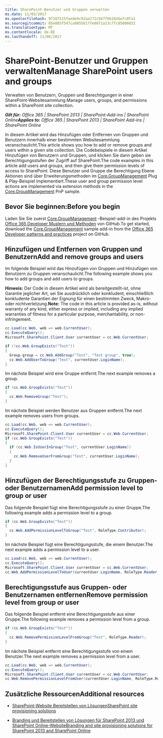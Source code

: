 ```yaml
---
title: SharePoint-Benutzer und Gruppen verwalten
ms.date: 11/03/2017
ms.openlocfilehash: 9f287515faede9c92aa172c947f6b1826efc0fa1
ms.sourcegitcommit: 65e885f547ca9055617fe0871a13c7fc85086032
ms.translationtype: MT
ms.contentlocale: de-DE
ms.lasthandoff: 11/06/2017
---
```

# <a name="manage-sharepoint-users-and-groups"></a><span data-ttu-id="882c0-102">SharePoint-Benutzer und Gruppen verwalten</span><span class="sxs-lookup"><span data-stu-id="882c0-102">Manage SharePoint users and groups</span></span>

<span data-ttu-id="882c0-103">Verwalten von Benutzern, Gruppen und Berechtigungen in einer SharePoint-Websitesammlung.</span><span class="sxs-lookup"><span data-stu-id="882c0-103">Manage users, groups, and permissions within a SharePoint site collection.</span></span> 

<span data-ttu-id="882c0-104">_**Gilt für:** Office 365 | SharePoint 2013 | SharePoint-Add-ins | SharePoint Online_</span><span class="sxs-lookup"><span data-stu-id="882c0-104">_**Applies to:** Office 365 | SharePoint 2013 | SharePoint Add-ins | SharePoint Online_</span></span>

<span data-ttu-id="882c0-105">In diesem Artikel wird das Hinzufügen oder Entfernen von Gruppen und Benutzern innerhalb einer bestimmten Websitesammlung veranschaulicht.</span><span class="sxs-lookup"><span data-stu-id="882c0-105">This article shows you how to add or remove groups and users within a given site collection.</span></span> <span data-ttu-id="882c0-106">Die Codebeispiele in diesem Artikel Hinzufügen von Benutzern und Gruppen, und klicken Sie dann geben sie Berechtigungsstufen der Zugriff auf SharePoint.</span><span class="sxs-lookup"><span data-stu-id="882c0-106">The code examples in this article add users and groups, and then give them permission levels of access to SharePoint.</span></span> <span data-ttu-id="882c0-107">Diese Benutzer und Gruppe die Berechtigung Ebene Aktionen sind über Erweiterungsmethoden im [Core.GroupManagement](https://github.com/SharePoint/PnP/tree/dev/Scenarios/Core.GroupManagement) Plug & Play-Beispiel implementiert.</span><span class="sxs-lookup"><span data-stu-id="882c0-107">These user and group permission level actions are implemented via extension methods in the [Core.GroupManagement](https://github.com/SharePoint/PnP/tree/dev/Scenarios/Core.GroupManagement) PnP sample.</span></span>

## <a name="before-you-begin"></a><span data-ttu-id="882c0-108">Bevor Sie beginnen:</span><span class="sxs-lookup"><span data-stu-id="882c0-108">Before you begin</span></span>

<span data-ttu-id="882c0-109">Laden Sie Sie zuerst [Core.GroupManagement](https://github.com/SharePoint/PnP/tree/dev/Scenarios/Core.GroupManagement) -Beispiel-add-in des Projekts [Office 365 Developer Mustern und Methoden](https://github.com/SharePoint/PnP/tree/dev) von GitHub.</span><span class="sxs-lookup"><span data-stu-id="882c0-109">To get started, download the [Core.GroupManagement](https://github.com/SharePoint/PnP/tree/dev/Scenarios/Core.GroupManagement) sample add-in from the [Office 365 Developer patterns and practices](https://github.com/SharePoint/PnP/tree/dev) project on GitHub.</span></span>

## <a name="add-and-remove-groups-and-users"></a><span data-ttu-id="882c0-110">Hinzufügen und Entfernen von Gruppen und Benutzern</span><span class="sxs-lookup"><span data-stu-id="882c0-110">Add and remove groups and users</span></span>

<span data-ttu-id="882c0-111">Im folgende Beispiel wird das Hinzufügen von Gruppen und Hinzufügen von Benutzern zu Gruppen veranschaulicht.</span><span class="sxs-lookup"><span data-stu-id="882c0-111">The following example shows you how to add groups and add users to groups.</span></span>

<span data-ttu-id="882c0-112">**Hinweis:**  Der Code in diesem Artikel wird als bereitgestellt-ist, ohne Garantie jeglicher Art, sei Sie ausdrücklich oder konkludent, einschließlich konkludente Garantien der Eignung für einen bestimmten Zweck, Makro- oder nichtverletzung.</span><span class="sxs-lookup"><span data-stu-id="882c0-112">**Note:**  The code in this article is provided as-is, without warranty of any kind, either express or implied, including any implied warranties of fitness for a particular purpose, merchantability, or non-infringement.</span></span>

```C#
cc.Load(cc.Web, web => web.CurrentUser);
cc.ExecuteQuery();
Microsoft.SharePoint.Client.User currentUser = cc.Web.CurrentUser;

if (!cc.Web.GroupExists("Test"))
{
  Group group = cc.Web.AddGroup("Test", "Test group", true);
  cc.Web.AddUserToGroup("Test", currentUser.LoginName);
}
```

<span data-ttu-id="882c0-113">Im nächste Beispiel wird eine Gruppe entfernt.</span><span class="sxs-lookup"><span data-stu-id="882c0-113">The next example removes a group.</span></span>

```C#
if (cc.Web.GroupExists("Test"))
{
  cc.Web.RemoveGroup("Test");
}
```

<span data-ttu-id="882c0-114">Im nächste Beispiel werden Benutzer aus Gruppen entfernt.</span><span class="sxs-lookup"><span data-stu-id="882c0-114">The next example removes users from groups.</span></span>

```C#
cc.Load(cc.Web, web => web.CurrentUser);
cc.ExecuteQuery();
Microsoft.SharePoint.Client.User currentUser = cc.Web.CurrentUser;
if (cc.Web.GroupExists("Test"))
{
  if (cc.Web.IsUserInGroup("Test", currentUser.LoginName))
  {
    cc.Web.RemoveUserFromGroup("Test", currentUser.LoginName);
  }
}
```

## <a name="add-permission-level-to-group-or-user"></a><span data-ttu-id="882c0-115">Hinzufügen der Berechtigungsstufe zu Gruppen- oder Benutzernamen</span><span class="sxs-lookup"><span data-stu-id="882c0-115">Add permission level to group or user</span></span>

<span data-ttu-id="882c0-116">Das folgende Beispiel fügt eine Berechtigungsstufe zu einer Gruppe.</span><span class="sxs-lookup"><span data-stu-id="882c0-116">The following example adds a permission level to a group.</span></span>

```C#
if (cc.Web.GroupExists("Test"))
{
  cc.Web.AddPermissionLevelToGroup("Test", RoleType.Contributor);
}
```

<span data-ttu-id="882c0-117">Im nächste Beispiel fügt eine Berechtigungsstufe, die einem Benutzer.</span><span class="sxs-lookup"><span data-stu-id="882c0-117">The next example adds a permission level to a user.</span></span>

```C#
cc.Load(cc.Web, web => web.CurrentUser);
cc.ExecuteQuery();
Microsoft.SharePoint.Client.User currentUser = cc.Web.CurrentUser;
cc.Web.AddPermissionLevelToUser(currentUser.LoginName, RoleType.Reader);
```

## <a name="remove-permission-level-from-group-or-user"></a><span data-ttu-id="882c0-118">Berechtigungsstufe aus Gruppen- oder Benutzernamen entfernen</span><span class="sxs-lookup"><span data-stu-id="882c0-118">Remove permission level from group or user</span></span>

<span data-ttu-id="882c0-119">Das folgende Beispiel entfernt eine Berechtigungsstufe aus einer Gruppe.</span><span class="sxs-lookup"><span data-stu-id="882c0-119">The following example removes a permission level from a group.</span></span>

```C#
if (cc.Web.GroupExists("Test"))
{
  cc.Web.RemovePermissionLevelFromGroup("Test", RoleType.Reader);
}

```
<span data-ttu-id="882c0-120">Im nächste Beispiel entfernt eine Berechtigungsstufe von einem Benutzer.</span><span class="sxs-lookup"><span data-stu-id="882c0-120">The next example removes a permission level from a user.</span></span>

```C#
cc.Load(cc.Web, web => web.CurrentUser);
cc.ExecuteQuery();
Microsoft.SharePoint.Client.User currentUser = cc.Web.CurrentUser;
cc.Web.RemovePermissionLevelFromUser(currentUser.LoginName, RoleType.Reader);
```

## <a name="additional-resources"></a><span data-ttu-id="882c0-121">Zusätzliche Ressourcen</span><span class="sxs-lookup"><span data-stu-id="882c0-121">Additional resources</span></span>
<span data-ttu-id="882c0-122"><a name="bk_addresources"> </a></span><span class="sxs-lookup"><span data-stu-id="882c0-122"></span></span>

- [<span data-ttu-id="882c0-123">SharePoint-Website Bereitstellen von Lösungen</span><span class="sxs-lookup"><span data-stu-id="882c0-123">SharePoint site provisioning solutions</span></span>](sharepoint-site-provisioning-solutions.md)
    
- [<span data-ttu-id="882c0-124">Branding und Bereitstellen von Lösungen für SharePoint 2013 und SharePoint Online-Website</span><span class="sxs-lookup"><span data-stu-id="882c0-124">Branding and site provisioning solutions for SharePoint 2013 and SharePoint Online</span></span>](Branding-and-site-provisioning-solutions-for-SharePoint.md)
